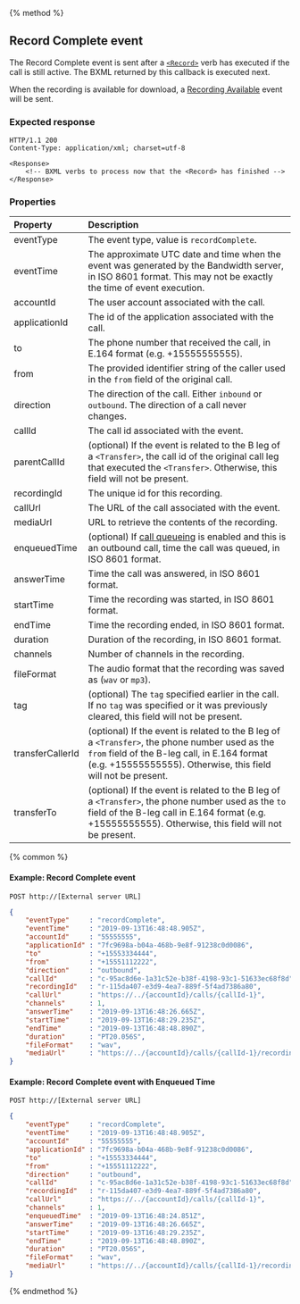 {% method %}
##  Record Complete event

The Record Complete event is sent after a [`<Record>`](../verbs/record.md) verb has executed if the call is still active. The BXML returned by this callback is executed next.

When the recording is available for download, a [Recording Available](recordingAvailable.md) event will be sent.

### Expected response

```http
HTTP/1.1 200
Content-Type: application/xml; charset=utf-8

<Response>
    <!-- BXML verbs to process now that the <Record> has finished -->
</Response>
```

### Properties
| Property          | Description |
|:------------------|:------------|
| eventType         | The event type, value is `recordComplete`. |
| eventTime         | The approximate UTC date and time when the event was generated by the Bandwidth server, in ISO 8601 format. This may not be exactly the time of event execution. |
| accountId         | The user account associated with the call. |
| applicationId     | The id of the application associated with the call. |
| to                | The phone number that received the call, in E.164 format (e.g. +15555555555). |
| from              | The provided identifier string of the caller used in the `from` field of the original call. |
| direction         | The direction of the call. Either `inbound` or `outbound`. The direction of a call never changes. |
| callId            | The call id associated with the event. |
| parentCallId      | (optional) If the event is related to the B leg of a `<Transfer>`, the call id of the original call leg that executed the `<Transfer>`. Otherwise, this field will not be present. |
| recordingId       | The unique id for this recording. |
| callUrl           | The URL of the call associated with the event. |
| mediaUrl          | URL to retrieve the contents of the recording. |
| enqueuedTime      | (optional) If [call queueing](../../methods/calls/postCalls.md) is enabled and this is an outbound call, time the call was queued, in ISO 8601 format. |
| answerTime        | Time the call was answered, in ISO 8601 format. |
| startTime         | Time the recording was started, in ISO 8601 format. |
| endTime           | Time the recording ended, in ISO 8601 format. |
| duration          | Duration of the recording, in ISO 8601 format. |
| channels          | Number of channels in the recording. |
| fileFormat        | The audio format that the recording was saved as (`wav` or `mp3`). |
| tag               | (optional) The `tag` specified earlier in the call. If no `tag` was specified or it was previously cleared, this field will not be present. |
| transferCallerId  | (optional) If the event is related to the B leg of a `<Transfer>`, the phone number used as the `from` field of the B-leg call, in E.164 format (e.g. +15555555555). Otherwise, this field will not be present. |
| transferTo        | (optional) If the event is related to the B leg of a `<Transfer>`, the phone number used as the `to` field of the B-leg call in E.164 format (e.g. +15555555555). Otherwise, this field will not be present. |

{% common %}

#### Example: Record Complete event

```
POST http://[External server URL]
```

```json
{
	"eventType"     : "recordComplete",
	"eventTime"     : "2019-09-13T16:48:48.905Z",
	"accountId"     : "55555555",
	"applicationId" : "7fc9698a-b04a-468b-9e8f-91238c0d0086",
	"to"            : "+15553334444",
	"from"          : "+15551112222",
	"direction"     : "outbound",
	"callId"        : "c-95ac8d6e-1a31c52e-b38f-4198-93c1-51633ec68f8d",
	"recordingId"   : "r-115da407-e3d9-4ea7-889f-5f4ad7386a80",
	"callUrl"       : "https://../{accountId}/calls/{callId-1}",
	"channels"      : 1,
	"answerTime"    : "2019-09-13T16:48:26.665Z",
	"startTime"     : "2019-09-13T16:48:29.235Z",
	"endTime"       : "2019-09-13T16:48:48.890Z",
	"duration"      : "PT20.056S",
	"fileFormat"    : "wav",
	"mediaUrl"      : "https://../{accountId}/calls/{callId-1}/recordings/{recordingId}/media"
}
```

#### Example: Record Complete event with Enqueued Time

```http
POST http://[External server URL]
```

```json
{
	"eventType"     : "recordComplete",
	"eventTime"     : "2019-09-13T16:48:48.905Z",
	"accountId"     : "55555555",
	"applicationId" : "7fc9698a-b04a-468b-9e8f-91238c0d0086",
	"to"            : "+15553334444",
	"from"          : "+15551112222",
	"direction"     : "outbound",
	"callId"        : "c-95ac8d6e-1a31c52e-b38f-4198-93c1-51633ec68f8d",
	"recordingId"   : "r-115da407-e3d9-4ea7-889f-5f4ad7386a80",
	"callUrl"       : "https://../{accountId}/calls/{callId-1}",
	"channels"      : 1,
	"enqueuedTime"  : "2019-09-13T16:48:24.851Z",
	"answerTime"    : "2019-09-13T16:48:26.665Z",
	"startTime"     : "2019-09-13T16:48:29.235Z",
	"endTime"       : "2019-09-13T16:48:48.890Z",
	"duration"      : "PT20.056S",
	"fileFormat"    : "wav",
	"mediaUrl"      : "https://../{accountId}/calls/{callId-1}/recordings/{recordingId}/media"
}
```

{% endmethod %}
